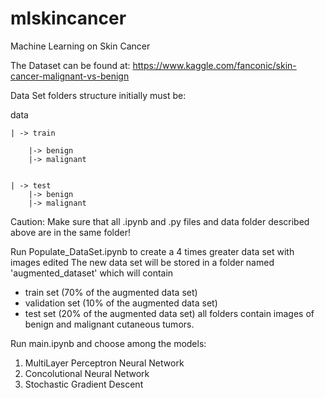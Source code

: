 # mlskincancer
Machine Learning on Skin Cancer

The Dataset can be found at: https://www.kaggle.com/fanconic/skin-cancer-malignant-vs-benign

Data Set folders structure initially must be:

data

	| -> train
	
		|-> benign
		|-> malignant
		
		
	| -> test
		|-> benign
		|-> malignant

Caution: Make sure that all .ipynb and .py files and data folder described above are in the same folder!

Run Populate_DataSet.ipynb to create a 4 times greater data set with images edited
The new data set will be stored in a folder named 'augmented_dataset' which will contain
* train set (70% of the augmented data set)
* validation set (10% of the augmented data set)
* test set (20% of the augmented data set)
all folders contain images of benign and malignant cutaneous tumors.

Run main.ipynb and choose among the models:
1) MultiLayer Perceptron Neural Network
2) Concolutional Neural Network
3) Stochastic Gradient Descent
